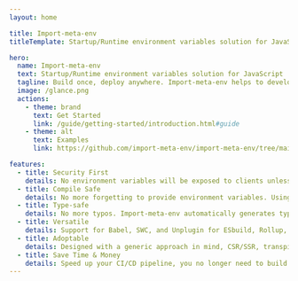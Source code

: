 ```yaml
---
layout: home

title: Import-meta-env
titleTemplate: Startup/Runtime environment variables solution for JavaScript

hero:
  name: Import-meta-env
  text: Startup/Runtime environment variables solution for JavaScript
  tagline: Build once, deploy anywhere. Import-meta-env helps to developing applications following the 12-factor principles.
  image: /glance.png
  actions:
    - theme: brand
      text: Get Started
      link: /guide/getting-started/introduction.html#guide
    - theme: alt
      text: Examples
      link: https://github.com/import-meta-env/import-meta-env/tree/main/packages/examples

features:
  - title: Security First
    details: No environment variables will be exposed to clients unless you define it in a .env.example file.
  - title: Compile Safe
    details: No more forgetting to provide environment variables. Using Import-meta-env, if your code compiles, it works.
  - title: Type-safe
    details: No more typos. Import-meta-env automatically generates types for your environment variables by using the .env.example file as a source of type information.
  - title: Versatile
    details: Support for Babel, SWC, and Unplugin for ESbuild, Rollup, Vite, Webpack, etc.
  - title: Adoptable
    details: Designed with a generic approach in mind, CSR/SSR, transpilers/bundlers, workers, service workers, and even micro frontend are all supported.
  - title: Save Time & Money
    details: Speed up your CI/CD pipeline, you no longer need to build multiple bundles for different stages.
---
```

